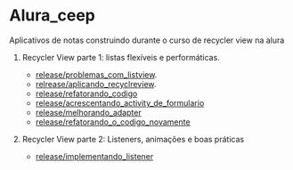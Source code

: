 # Alura_ceep
Aplicativos de notas construindo durante o curso de recycler view na alura

  1. Recycler View parte 1: listas flexíveis e performáticas.
    
     - [release/problemas_com_listview](https://github.com/phtrebil/Alura_ceep/tree/release/problemas_com_listview).
     - [relrease/aplicando_recyclreview](https://github.com/phtrebil/Alura_ceep/tree/relrease/aplicando_recyclreview).
     - [release/refatorando_codigo](https://github.com/phtrebil/Alura_ceep/tree/release/refatorando_codigo)
     - [release/acrescentando_activity_de_formulario](https://github.com/phtrebil/Alura_ceep/tree/release/acrescentando_activity_de_formulario)
     - [release/melhorando_adapter](https://github.com/phtrebil/Alura_ceep/tree/release/melhorando_adapter)
     - [release/refatorando_o_codigo_novamente](https://github.com/phtrebil/Alura_ceep/tree/release/refatorando_o_codigo_novamente)


  2. Recycler View parte 2: Listeners, animações e boas práticas
     
     - [release/implementando_listener](https://github.com/phtrebil/Alura_ceep/tree/release/implementando_listener)
